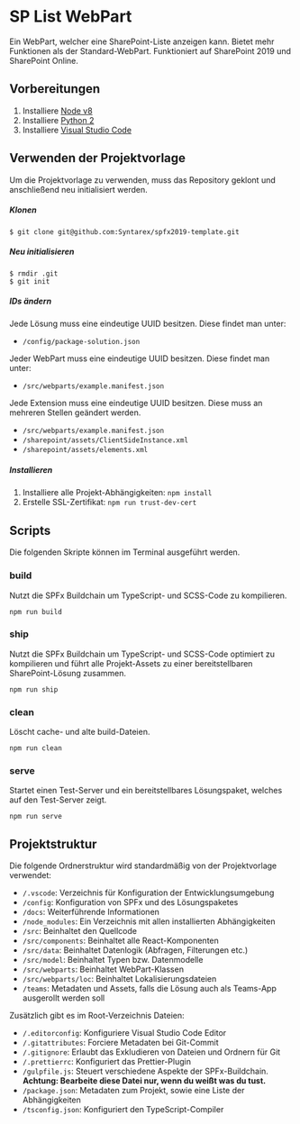 # SP List WebPart

Ein WebPart, welcher eine SharePoint-Liste anzeigen kann. Bietet mehr Funktionen als der Standard-WebPart.
Funktioniert auf SharePoint 2019 und SharePoint Online.

## Vorbereitungen

1. Installiere [Node v8](https://nodejs.org/en/blog/release/v8.17.0)
2. Installiere [Python 2](https://www.python.org/downloads/windows)
3. Installiere [Visual Studio Code](https://code.visualstudio.com/download)

## Verwenden der Projektvorlage

Um die Projektvorlage zu verwenden, muss das Repository geklont und anschließend neu initialisiert werden.

##### Klonen

```
$ git clone git@github.com:Syntarex/spfx2019-template.git
```

##### Neu initialisieren

```
$ rmdir .git
$ git init
```

##### IDs ändern

Jede Lösung muss eine eindeutige UUID besitzen.
Diese findet man unter:

-   `/config/package-solution.json`

Jeder WebPart muss eine eindeutige UUID besitzen.
Diese findet man unter:

-   `/src/webparts/example.manifest.json`

Jede Extension muss eine eindeutige UUID besitzen. Diese muss an mehreren Stellen geändert werden.

-   `/src/webparts/example.manifest.json`
-   `/sharepoint/assets/ClientSideInstance.xml`
-   `/sharepoint/assets/elements.xml`

##### Installieren

1. Installiere alle Projekt-Abhängigkeiten: `npm install`
2. Erstelle SSL-Zertifikat: `npm run trust-dev-cert`

## Scripts

Die folgenden Skripte können im Terminal ausgeführt werden.

### build

Nutzt die SPFx Buildchain um TypeScript- und SCSS-Code zu kompilieren.

```
npm run build
```

### ship

Nutzt die SPFx Buildchain um TypeScript- und SCSS-Code optimiert zu kompilieren und führt alle Projekt-Assets zu einer bereitstellbaren SharePoint-Lösung zusammen.

```
npm run ship
```

### clean

Löscht cache- und alte build-Dateien.

```
npm run clean
```

### serve

Startet einen Test-Server und ein bereitstellbares Lösungspaket, welches auf den Test-Server zeigt.

```
npm run serve
```

## Projektstruktur

Die folgende Ordnerstruktur wird standardmäßig von der Projektvorlage verwendet:

-   `/.vscode`: Verzeichnis für Konfiguration der Entwicklungsumgebung
-   `/config`: Konfiguration von SPFx und des Lösungspaketes
-   `/docs`: Weiterführende Informationen
-   `/node_modules`: Ein Verzeichnis mit allen installierten Abhängigkeiten
-   `/src`: Beinhaltet den Quellcode
-   `/src/components`: Beinhaltet alle React-Komponenten
-   `/src/data`: Beinhaltet Datenlogik (Abfragen, Filterungen etc.)
-   `/src/model`: Beinhaltet Typen bzw. Datenmodelle
-   `/src/webparts`: Beinhaltet WebPart-Klassen
-   `/src/webparts/loc`: Beinhaltet Lokalisierungsdateien
-   `/teams`: Metadaten und Assets, falls die Lösung auch als Teams-App ausgerollt werden soll

Zusätzlich gibt es im Root-Verzeichnis Dateien:

-   `/.editorconfig`: Konfiguriere Visual Studio Code Editor
-   `/.gitattributes`: Forciere Metadaten bei Git-Commit
-   `/.gitignore`: Erlaubt das Exkludieren von Dateien und Ordnern für Git
-   `/.prettierrc`: Konfiguriert das Prettier-Plugin
-   `/gulpfile.js`: Steuert verschiedene Aspekte der SPFx-Buildchain. **Achtung: Bearbeite diese Datei nur, wenn du weißt was du tust.**
-   `/package.json`: Metadaten zum Projekt, sowie eine Liste der Abhängigkeiten
-   `/tsconfig.json`: Konfiguriert den TypeScript-Compiler
